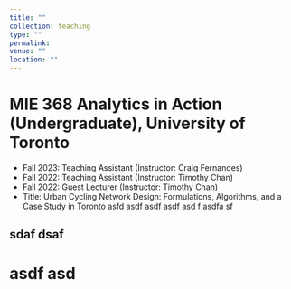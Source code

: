 ```yaml
---
title: ""
collection: teaching
type: ""
permalink: 
venue: ""
location: ""
---
```


# MIE 368 Analytics in Action (Undergraduate), University of Toronto
- Fall 2023: Teaching Assistant (Instructor: Craig Fernandes)
- Fall 2022: Teaching Assistant (Instructor: Timothy Chan)
- Fall 2022: Guest Lecturer (Instructor: Timothy Chan)
- Title: Urban Cycling Network Design: Formulations, Algorithms, and a Case Study in Toronto
asfd asdf
asdf asdf asd
f asdfa sf
## sdaf dsaf
# asdf asd 
